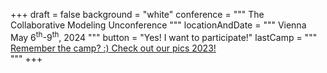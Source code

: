 +++
draft = false
background = "white"
conference = """
    <span class="h2" style="font-weight: normal">The</span><br/>
    <span>Collaborative Modeling</span> 
    <span style="font-weight: normal">Unconference</span>
"""
locationAndDate = """
    <span style="font-weight: normal">Vienna</span><br/>
    <span>May 6<sup>th</sup>-9<sup>th</sup>, 2024</span> 
"""
button = "Yes! I want to participate!"
lastCamp = """
   <a href="/2023" class="stretched-link">Remember the camp? :) Check out our pics <span style="text-decoration: underline">2023</span>!</a>    
"""
+++
